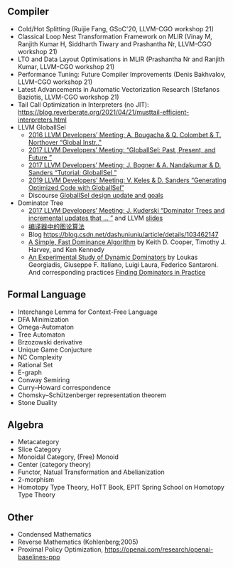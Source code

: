 
## Compiler

- Cold/Hot Splitting (Ruijie Fang, GSoC'20, LLVM-CGO workshop 21)
- Classical Loop Nest Transformation Framework on MLIR (Vinay M, Ranjith Kumar H, Siddharth Tiwary and Prashantha Nr, LLVM-CGO workshop 21)
- LTO and Data Layout Optimisations in MLIR (Prashantha Nr and Ranjith Kumar, LLVM-CGO workshop 21)
- Performance Tuning: Future Compiler Improvements (Denis Bakhvalov, LLVM-CGO workshop 21)
- Latest Advancements in Automatic Vectorization Research (Stefanos Baziotis, LLVM-CGO workshop 21)
- Tail Call Optimization in Interpreters (no JIT): https://blog.reverberate.org/2021/04/21/musttail-efficient-interpreters.html
- LLVM GlobalISel
  - [2016 LLVM Developers’ Meeting: A. Bougacha & Q. Colombet & T. Northover “Global Instr.."](https://www.youtube.com/watch?v=6tfb344A7w8&t=11s)
  - [2017 LLVM Developers’ Meeting: “GlobalISel: Past, Present, and Future ”](https://www.youtube.com/watch?v=McByO0QgqCY&t=845s)
  - [2017 LLVM Developers’ Meeting: J. Bogner & A. Nandakumar & D. Sanders “Tutorial: GlobalISel ”](https://www.youtube.com/watch?v=6tfb344A7w8&t=11s)
  - [2019 LLVM Developers’ Meeting: V. Keles & D. Sanders “Generating Optimized Code with GlobalISel”](https://www.youtube.com/watch?v=8427bl_7k1g)
  - Discourse [GlobalISel design update and goals](https://discourse.llvm.org/t/globalisel-design-update-and-goals/49276)
- Dominator Tree
  - [2017 LLVM Developers’ Meeting: J. Kuderski “Dominator Trees and incremental updates that ... ”](https://www.youtube.com/watch?v=bNV18Wy-J0U) and LLVM [slides](https://llvm.org/devmtg/2017-10/slides/Kuderski-Dominator_Trees.pdf)
  - [编译器中的图论算法](https://zhuanlan.zhihu.com/p/365912693)
  - Blog https://blog.csdn.net/dashuniuniu/article/details/103462147
  - [A Simple, Fast Dominance Algorithm](https://www.cs.rice.edu/~keith/EMBED/dom.pdf) by Keith D. Cooper, Timothy J. Harvey, and Ken Kennedy
  - [An Experimental Study of Dynamic Dominators](https://arxiv.org/pdf/1604.02711.pdf) by Loukas Georgiadis, Giuseppe F. Italiano, Luigi Laura, Federico Santaroni. And corresponding practices [Finding Dominators in Practice](https://renatowerneck.files.wordpress.com/2016/06/gwtta04-dominators.pdf)

## Formal Language

- Interchange Lemma for Context-Free Language
- DFA Minimization
- Omega-Automaton
- Tree Automaton
- Brzozowski derivative
- Unique Game Conjucture
- NC Complexity
- Rational Set
- E-graph
- Conway Semiring
- Curry–Howard correspondence
- Chomsky–Schützenberger representation theorem
- Stone Duality

## Algebra

- Metacategory 
- Slice Category
- Monoidal Category, (Free) Monoid
- Center (category theory)
- Functor, Natual Transformation and Abelianization
- 2-morphism
- Homotopy Type Theory, HoTT Book, EPIT Spring School on Homotopy Type Theory

## Other

- Condensed Mathematics
- Reverse Mathematics (Kohlenberg;2005)
- Proximal Policy Optimization, https://openai.com/research/openai-baselines-ppo
